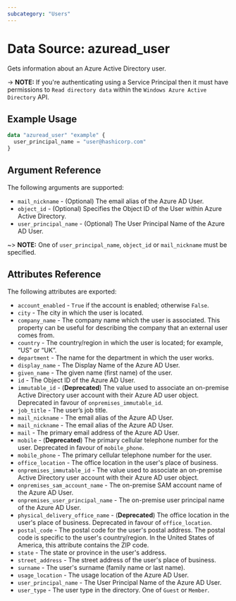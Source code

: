 ```yaml
---
subcategory: "Users"
---
```


# Data Source: azuread_user

Gets information about an Azure Active Directory user.

-> **NOTE:** If you're authenticating using a Service Principal then it must have permissions to `Read directory data` within the `Windows Azure Active Directory` API.

## Example Usage

```terraform
data "azuread_user" "example" {
  user_principal_name = "user@hashicorp.com"
}
```

## Argument Reference

The following arguments are supported:

* `mail_nickname` - (Optional) The email alias of the Azure AD User.
* `object_id` - (Optional) Specifies the Object ID of the User within Azure Active Directory.
* `user_principal_name` - (Optional) The User Principal Name of the Azure AD User.

~> **NOTE:** One of `user_principal_name`, `object_id` or `mail_nickname` must be specified.

## Attributes Reference

The following attributes are exported:

* `account_enabled` - `True` if the account is enabled; otherwise `False`.
* `city` - The city in which the user is located.
* `company_name` - The company name which the user is associated. This property can be useful for describing the company that an external user comes from.
* `country` - The country/region in which the user is located; for example, “US” or “UK”.
* `department` - The name for the department in which the user works.
* `display_name` - The Display Name of the Azure AD User.
* `given_name` - The given name (first name) of the user.
* `id` - The Object ID of the Azure AD User.
* `immutable_id` - (**Deprecated**) The value used to associate an on-premise Active Directory user account with their Azure AD user object. Deprecated in favour of `onpremises_immutable_id`.
* `job_title` - The user’s job title.
* `mail_nickname` - The email alias of the Azure AD User.
* `mail_nickname` - The email alias of the Azure AD User.
* `mail` - The primary email address of the Azure AD User.
* `mobile` - (**Deprecated**) The primary cellular telephone number for the user. Deprecated in favour of `mobile_phone`.
* `mobile_phone` - The primary cellular telephone number for the user.
* `office_location` - The office location in the user's place of business.
* `onpremises_immutable_id` - The value used to associate an on-premise Active Directory user account with their Azure AD user object.
* `onpremises_sam_account_name` - The on-premise SAM account name of the Azure AD User.
* `onpremises_user_principal_name` - The on-premise user principal name of the Azure AD User.
* `physical_delivery_office_name` - (**Deprecated**) The office location in the user's place of business. Deprecated in favour of `office_location`.
* `postal_code` - The postal code for the user's postal address. The postal code is specific to the user's country/region. In the United States of America, this attribute contains the ZIP code.
* `state` - The state or province in the user's address.
* `street_address` - The street address of the user's place of business.
* `surname` - The user's surname (family name or last name).
* `usage_location` - The usage location of the Azure AD User.
* `user_principal_name` - The User Principal Name of the Azure AD User.
* `user_type` - The user type in the directory. One of `Guest` or `Member`.
